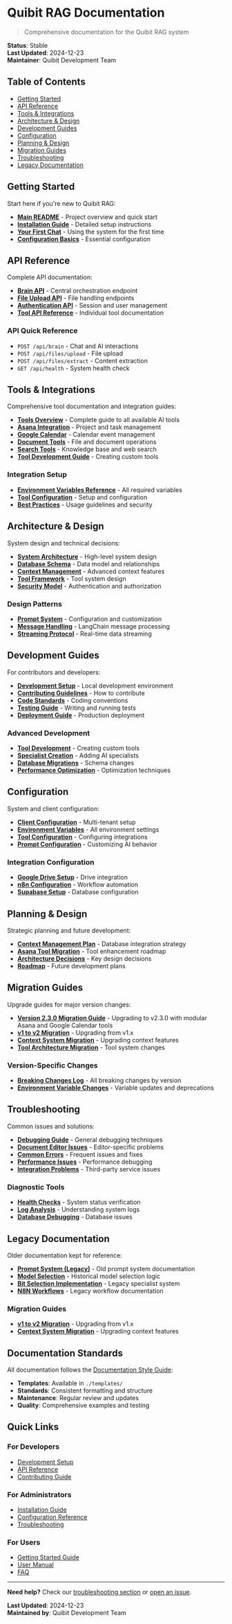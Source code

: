 # Quibit RAG Documentation

> Comprehensive documentation for the Quibit RAG system

**Status**: Stable  
**Last Updated**: 2024-12-23  
**Maintainer**: Quibit Development Team

## Table of Contents
- [Getting Started](#getting-started)
- [API Reference](#api-reference)
- [Tools & Integrations](#tools--integrations)
- [Architecture & Design](#architecture--design)
- [Development Guides](#development-guides)
- [Configuration](#configuration)
- [Planning & Design](#planning--design)
- [Migration Guides](#migration-guides)
- [Troubleshooting](#troubleshooting)
- [Legacy Documentation](#legacy-documentation)

## Getting Started

Start here if you're new to Quibit RAG:

- **[Main README](../README.md)** - Project overview and quick start
- **[Installation Guide](./guides/installation.md)** - Detailed setup instructions
- **[Your First Chat](./guides/first-chat.md)** - Using the system for the first time
- **[Configuration Basics](./guides/configuration-basics.md)** - Essential configuration

## API Reference

Complete API documentation:

- **[Brain API](./api/brain-endpoint.md)** - Central orchestration endpoint
- **[File Upload API](./api/files-upload.md)** - File handling endpoints
- **[Authentication API](./api/authentication.md)** - Session and user management
- **[Tool API Reference](./api/tools/)** - Individual tool documentation

### API Quick Reference
- `POST /api/brain` - Chat and AI interactions
- `POST /api/files/upload` - File upload
- `POST /api/files/extract` - Content extraction
- `GET /api/health` - System health check

## Tools & Integrations

Comprehensive tool documentation and integration guides:

- **[Tools Overview](./TOOLS.md)** - Complete guide to all available AI tools
- **[Asana Integration](./tools/asana.md)** - Project and task management
- **[Google Calendar](./tools/google-calendar.md)** - Calendar event management
- **[Document Tools](./tools/documents.md)** - File and document operations
- **[Search Tools](./tools/search.md)** - Knowledge base and web search
- **[Tool Development Guide](./guides/tool-development.md)** - Creating custom tools

### Integration Setup
- **[Environment Variables Reference](./TOOLS.md#environment-variables-reference)** - All required variables
- **[Tool Configuration](./configuration/tool-configuration.md)** - Setup and configuration
- **[Best Practices](./TOOLS.md#best-practices)** - Usage guidelines and security

## Architecture & Design

System design and technical decisions:

- **[System Architecture](../ARCHITECTURE.md)** - High-level system design
- **[Database Schema](./architecture/database-schema.md)** - Data model and relationships
- **[Context Management](./architecture/context-management.md)** - Advanced context features
- **[Tool Framework](./architecture/tool-framework.md)** - Tool system design
- **[Security Model](./architecture/security.md)** - Authentication and authorization

### Design Patterns
- **[Prompt System](./prompt-architecture-guide.md)** - Configuration and customization
- **[Message Handling](./MESSAGE_HANDLING.md)** - LangChain message processing
- **[Streaming Protocol](./architecture/streaming.md)** - Real-time data streaming

## Development Guides

For contributors and developers:

- **[Development Setup](./guides/development-setup.md)** - Local development environment
- **[Contributing Guidelines](../CONTRIBUTING.md)** - How to contribute
- **[Code Standards](./guides/code-standards.md)** - Coding conventions
- **[Testing Guide](./guides/testing.md)** - Writing and running tests
- **[Deployment Guide](./guides/deployment.md)** - Production deployment

### Advanced Development
- **[Tool Development](./guides/tool-development.md)** - Creating custom tools
- **[Specialist Creation](./guides/specialist-creation.md)** - Adding AI specialists
- **[Database Migrations](./guides/database-migrations.md)** - Schema changes
- **[Performance Optimization](./guides/performance.md)** - Optimization techniques

## Configuration

System and client configuration:

- **[Client Configuration](./configuration-json-guide.md)** - Multi-tenant setup
- **[Environment Variables](./configuration/environment-variables.md)** - All environment settings
- **[Tool Configuration](./configuration/tool-configuration.md)** - Configuring integrations
- **[Prompt Configuration](./configuration/prompt-configuration.md)** - Customizing AI behavior

### Integration Configuration
- **[Google Drive Setup](./configuration/google-drive.md)** - Drive integration
- **[n8n Configuration](./configuration/n8n-setup.md)** - Workflow automation
- **[Supabase Setup](./configuration/supabase.md)** - Database configuration

## Planning & Design

Strategic planning and future development:

- **[Context Management Plan](./planning/context-management-plan.md)** - Database integration strategy
- **[Asana Tool Migration](./planning/asana-tool-migration-plan.md)** - Tool enhancement roadmap
- **[Architecture Decisions](./planning/architecture-decisions.md)** - Key design decisions
- **[Roadmap](./planning/roadmap.md)** - Future development plans

## Migration Guides

Upgrade guides for major version changes:

- **[Version 2.3.0 Migration Guide](./MIGRATION_GUIDE_v2.3.0.md)** - Upgrading to v2.3.0 with modular Asana and Google Calendar tools
- **[v1 to v2 Migration](./migration/v1-to-v2.md)** - Upgrading from v1.x
- **[Context System Migration](./migration/context-system.md)** - Upgrading context features
- **[Tool Architecture Migration](./migration/tool-architecture.md)** - Tool system changes

### Version-Specific Changes
- **[Breaking Changes Log](./migration/breaking-changes.md)** - All breaking changes by version
- **[Environment Variable Changes](./migration/environment-variables.md)** - Variable updates and deprecations

## Troubleshooting

Common issues and solutions:

- **[Debugging Guide](./debugging.md)** - General debugging techniques
- **[Document Editor Issues](./document-editor-issues.md)** - Editor-specific problems
- **[Common Errors](./troubleshooting/common-errors.md)** - Frequent issues and fixes
- **[Performance Issues](./troubleshooting/performance.md)** - Performance debugging
- **[Integration Problems](./troubleshooting/integrations.md)** - Third-party service issues

### Diagnostic Tools
- **[Health Checks](./troubleshooting/health-checks.md)** - System status verification
- **[Log Analysis](./troubleshooting/log-analysis.md)** - Understanding system logs
- **[Database Debugging](./troubleshooting/database.md)** - Database issues

## Legacy Documentation

Older documentation kept for reference:

- **[Prompt System (Legacy)](./PROMPT_SYSTEM.md)** - Old prompt system documentation
- **[Model Selection](./MODEL_SELECTION.md)** - Historical model selection logic
- **[Bit Selection Implementation](./Bit-Selection-Implementation.md)** - Legacy specialist system
- **[N8N Workflows](./N8N_WORKFLOWS.md)** - Legacy workflow documentation

### Migration Guides
- **[v1 to v2 Migration](./migration/v1-to-v2.md)** - Upgrading from v1.x
- **[Context System Migration](./migration/context-system.md)** - Upgrading context features

## Documentation Standards

All documentation follows the [Documentation Style Guide](../DOCUMENTATION_STYLE_GUIDE.md):

- **Templates**: Available in `./templates/`
- **Standards**: Consistent formatting and structure
- **Maintenance**: Regular review and updates
- **Quality**: Comprehensive examples and testing

## Quick Links

### For Developers
- [Development Setup](./guides/development-setup.md)
- [API Reference](./api/)
- [Contributing Guide](../CONTRIBUTING.md)

### For Administrators
- [Installation Guide](./guides/installation.md)
- [Configuration Reference](./configuration/)
- [Troubleshooting](./troubleshooting/)

### For Users
- [Getting Started Guide](./guides/getting-started.md)
- [User Manual](./guides/user-manual.md)
- [FAQ](./troubleshooting/faq.md)

---

**Need help?** Check our [troubleshooting section](./troubleshooting/) or [open an issue](https://github.com/quibitai/Quibit_RAG/issues).

**Last Updated**: 2024-12-23  
**Maintained by**: Quibit Development Team 
